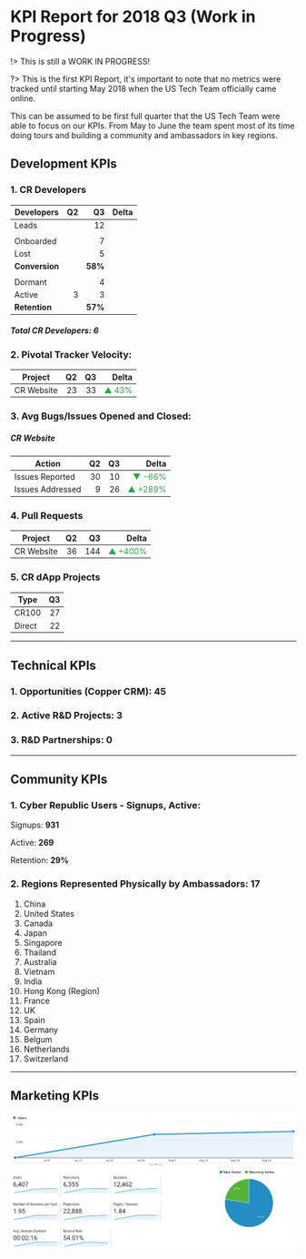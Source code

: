 
# KPI Report for 2018 Q3 (Work in Progress)

!> This is still a WORK IN PROGRESS!

?> This is the first KPI Report, it's important to note that no metrics were tracked until starting May 2018 when the US Tech Team officially came online.

This can be assumed to be first full quarter that the US Tech Team were able to focus on our KPIs. From May to June the team spent most of its time doing
tours and building a community and ambassadors in key regions.

## Development KPIs

### 1. CR Developers

| Developers        | Q2 | Q3         | Delta |
| ----------------- | -: |----------: | ----: |
| Leads             |    | 12         |       |
| | | | |
| Onboarded         |    | 7          |       |
| Lost              |    | 5          |       |
| <b>Conversion</b> |    | <b>58%</b> |       |
| | | | |
| Dormant           |    | 4          |       |
| Active            | 3  | 3          |       |
| <b>Retention</b>  |    | <b>57%</b> |       |

##### Total CR Developers: 6

### 2. Pivotal Tracker Velocity:

| Project      | Q2 | Q3 | Delta |
| ------------ | -: | -: | ----: |
| CR Website   | 23 | 33 | <span style="color: #28a745;">&#x25B2; 43%</span>

### 3. Avg Bugs/Issues Opened and Closed:

##### CR Website

| Action           | Q2  | Q3  | Delta |
| ---------------- | --: | --: | ----: |
| Issues Reported  | 30  | 10  | <span style="color: #28a745;">&#x25BC; -66%</span> |
| Issues Addressed | 9   | 26  | <span style="color: #28a745;">&#x25B2; +289%</span> |

### 4. Pull Requests

| Project          | Q2  | Q3  | Delta |
| ---------------- | --: | --: | ----: |
| CR Website       | 36  | 144 | <span style="color: #28a745;">&#x25B2; +400%</span> |

### 5. CR dApp Projects

| Type             | Q3  |
| ---------------- | --: |
| CR100            | 27  |
| Direct           | 22  |


---

## Technical KPIs

### 1. Opportunities (Copper CRM): **45**

### 2. Active R&D Projects: **3**

### 3. R&D Partnerships: **0**

---

## Community KPIs

### 1. Cyber Republic Users - Signups, Active:

Signups: **931**

Active: **269**

Retention: **29%**

### 2. Regions Represented Physically by Ambassadors: 17

1. China
2. United States
3. Canada
4. Japan
5. Singapore
6. Thailand
7. Australia
8. Vietnam
9. India
10. Hong Kong (Region)
11. France
12. UK
13. Spain
14. Germany
15. Belgum
16. Netherlands
17. Switzerland


---

## Marketing KPIs

![2018-Q3-Marketing](2018-Q3-marketing.png)

